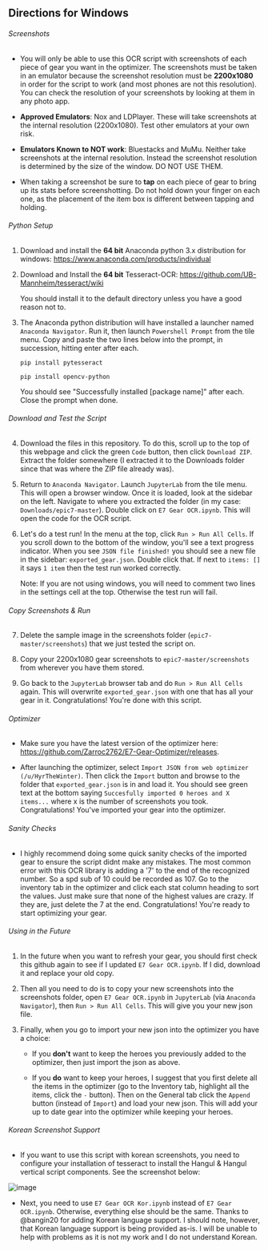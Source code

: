 ## Directions for Windows

###### Screenshots

* You will only be able to use this OCR script with screenshots of each piece of gear you want in the optimizer. The screenshots must be taken in an emulator because the screenshot resolution must be **2200x1080** in order for the script to work (and most phones are not this resolution). You can check the resolution of your screenshots by looking at them in any photo app.

* **Approved Emulators**: Nox and LDPlayer. These will take screenshots at the internal resolution (2200x1080). Test other emulators at your own risk.

* **Emulators Known to NOT work**: Bluestacks and MuMu. Neither take screenshots at the internal resolution. Instead the screenshot resolution is determined by the size of the window. DO NOT USE THEM.

* When taking a screenshot be sure to **tap** on each piece of gear to bring up its stats before screenshotting. Do not hold down your finger on each one, as the placement of the item box is different between tapping and holding.

###### Python Setup

1. Download and install the **64 bit** Anaconda python 3.x distribution for windows: https://www.anaconda.com/products/individual

2. Download and Install the **64 bit** Tesseract-OCR: https://github.com/UB-Mannheim/tesseract/wiki

    You should install it to the default directory unless you have a good reason not to.

3. The Anaconda python distribution will have installed a launcher named ``Anaconda Navigator``. Run it, then launch ``Powershell Prompt`` from the tile menu. Copy and paste the two lines below into the prompt, in succession, hitting enter after each.

    ``pip install pytesseract``

    ``pip install opencv-python``

    You should see "Successfully installed [package name]" after each. Close the prompt when done.

###### Download and Test the Script

4. Download the files in this repository. To do this, scroll up to the top of this webpage and click the green ``Code`` button, then click ``Download ZIP``. Extract the folder somewhere (I extracted it to the Downloads folder since that was where the ZIP file already was).

5. Return to ``Anaconda Navigator``. Launch ``JupyterLab`` from the tile menu. This will open a browser window. Once it is loaded, look at the sidebar on the left. Navigate to where you extracted the folder (in my case: ``Downloads/epic7-master``). Double click on ``E7 Gear OCR.ipynb``. This will open the code for the OCR script.

6. Let's do a test run! In the menu at the top, click ``Run > Run All Cells``. If you scroll down to the bottom of the window, you'll see a text progress indicator. When you see ``JSON file finished!`` you should see a new file in the sidebar: ``exported_gear.json``. Double click that. If next to ``items: []`` it says ``1 item`` then the test run worked correctly.

    Note: If you are not using windows, you will need to comment two lines in the settings cell at the top. Otherwise the test run will fail.

###### Copy Screenshots & Run

7. Delete the sample image in the screenshots folder (``epic7-master/screenshots``) that we just tested the script on.

8. Copy your 2200x1080 gear screenshots to ``epic7-master/screenshots`` from wherever you have them stored.

9. Go back to the ``JupyterLab`` browser tab and do ``Run > Run All Cells`` again. This will overwrite ``exported_gear.json`` with one that has all your gear in it. Congratulations! You're done with this script.

###### Optimizer

* Make sure you have the latest version of the optimizer here: https://github.com/Zarroc2762/E7-Gear-Optimizer/releases.

* After launching the optimizer, select ``Import JSON from web optimizer (/u/HyrTheWinter)``. Then click the ``Import`` button and browse to the folder that ``exported_gear.json`` is in and load it. You should see green text at the bottom saying ``Succesfully imported 0 heroes and X items...`` where x is the number of screenshots you took. Congratulations! You've imported your gear into the optimizer.

###### Sanity Checks

* I highly recommend doing some quick sanity checks of the imported gear to ensure the script didnt make any mistakes. The most common error with this OCR library is adding a '7' to the end of the recognized number. So a spd sub of 10 could be recorded as 107. Go to the inventory tab in the optimizer and click each stat column heading to sort the values. Just make sure that none of the highest values are crazy. If they are, just delete the 7 at the end. Congratulations! You're ready to start optimizing your gear.

###### Using in the Future

1. In the future when you want to refresh your gear, you should first check this github again to see if I updated ``E7 Gear OCR.ipynb``. If I did, download it and replace your old copy.

2. Then all you need to do is to copy your new screenshots into the screenshots folder, open ``E7 Gear OCR.ipynb`` in ``JupyterLab`` (via ``Anaconda Navigator``), then ``Run > Run All Cells``. This will give you your new json file.

3. Finally, when you go to import your new json into the optimizer you have a choice:

    * If you **don't** want to keep the heroes you previously added to the optimizer, then just import the json as above.
    
    * If you **do** want to keep your heroes, I suggest that you first delete all the items in the optimizer (go to the Inventory tab, highlight all the items, click the ``-`` button). Then on the General tab click the ``Append`` button (instead of ``Import``) and load your new json. This will add your up to date gear into the optimizer while keeping your heroes.

###### Korean Screenshot Support

* If you want to use this script with korean screenshots, you need to configure your installation of tesseract to install the Hangul & Hangul vertical script components. See the screenshot below:

![image](https://user-images.githubusercontent.com/9090157/90422051-40621300-e0f5-11ea-921c-b4ed86f13fc5.png)

* Next, you need to use ``E7 Gear OCR Kor.ipynb`` instead of ``E7 Gear OCR.ipynb``. Otherwise, everything else should be the same. Thanks to @bangin20 for adding Korean language support. I should note, however, that Korean language support is being provided as-is. I will be unable to help with problems as it is not my work and I do not understand Korean.

